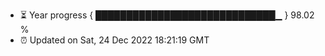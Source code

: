 - ⏳ Year progress { █████████████████████████████▁ } 98.02 %
- ⏰ Updated on Sat, 24 Dec 2022 18:21:19 GMT

